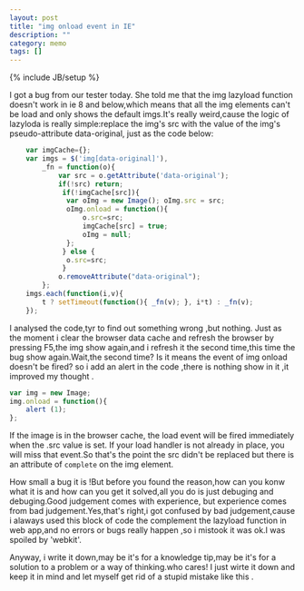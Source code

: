 ```yaml
---
layout: post
title: "img onload event in IE"
description: ""
category: memo
tags: []
---
```

{% include JB/setup %}


I got a bug from our tester today. She told me that the img lazyload function doesn't work in ie 8 and below,which means that all the img elements can't be load and only shows the default imgs.It's really weird,cause the logic of lazyloda is really simple:replace the img's src with the value of the img's pseudo-attribute data-original, just as the code below:

```javascript
    var imgCache={};
    var imgs = $('img[data-original]'),
        _fn = function(o){
            var src = o.getAttribute('data-original');
            if(!src) return;
             if(!imgCache[src]){
              var oImg = new Image(); oImg.src = src;
              oImg.onload = function(){
                  o.src=src;
                  imgCache[src] = true;
                  oImg = null;
              };
             } else {
              o.src=src;
             }
            o.removeAttribute("data-original");
        };
    imgs.each(function(i,v){
        t ? setTimeout(function(){ _fn(v); }, i*t) : _fn(v);
    });
```

I analysed the code,tyr to find out something wrong ,but nothing. Just as the moment i clear the browser data cache and refresh the browser by pressing F5,the img show again,and i refresh it the second time,this time the bug show again.Wait,the second time? Is it means the event of img onload doesn't be fired? so i add an alert in the code ,there is nothing show in it ,it improved my thought .


```javascript
var img = new Image;
img.onload = function(){
    alert (1);
};
```


If the image is in the browser cache, the load event will be fired immediately when the .src value is set. If your load handler is not already in place, you will miss that event.So that's the point the src didn't be replaced but there is an attribute of `complete` on the img element.



How small a bug it is !But before you found the reason,how can you konw what it is and how can you get it solved,all you do is just debuging and debuging.Good judgement comes with experience, but experience comes from bad judgement.Yes,that's right,i got confused by bad judgement,cause i alaways used this block of code the complement the lazyload function in web app,and no errors or bugs really happen ,so i mistook it was ok.I was spoiled by  'webkit'.


Anyway, i write it down,may be it's for a knowledge tip,may be it's for a solution to a problem or a way of thinking.who cares! I just wirte it down and keep it in mind and let  myself get rid of a stupid mistake like this .